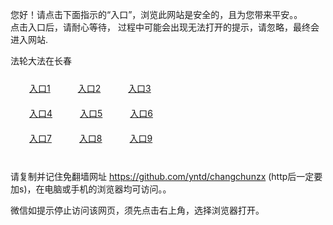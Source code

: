 您好！请点击下面指示的“入口”，浏览此网站是安全的，且为您带来平安。。 <br/>
点击入口后，请耐心等待， 过程中可能会出现无法打开的提示，请忽略，最终会进入网站. </br>

法轮大法在长春<br/>
<div style="padding:10px"><a style="margin:20px" target="_blank" href="https://d2ytaqvi1l4uca.cloudfront.net/2Qpsp?wqrrqwvm" id="ccLink1" rel="nofollow">入口1</a> <a target="_blank" style="margin:20px" href="https://d3vbks0d4984an.cloudfront.net/2Qpsp?dcnmklkr" id="ccLink2" rel="nofollow">入口2</a> <a style="margin:20px" target="_blank" href="https://d3j39liozpfvtf.cloudfront.net/2Qpsp?pbkdrw" id="ccLink3" rel="nofollow">入口3</a></div>

<div style="padding:10px" ><a style="margin:20px" target="_blank" href="https://d2ytaqvi1l4uca.cloudfront.net/2Qpsp?wqrrqwvm" id="ccLink4" rel="nofollow">入口4</a> <a style="margin:20px" href="https://d3vbks0d4984an.cloudfront.net/2Qpsp?dcnmklkr" target="_blank" id="ccLink5" rel="nofollow">入口5</a> <a style="margin:20px" href="https://d3j39liozpfvtf.cloudfront.net/2Qpsp?pbkdrw" target="_blank" id="ccLink6" rel="nofollow">入口6</a></div>

<div style="padding:10px"><a style="margin:20px" target="_blank" href="https://d2ytaqvi1l4uca.cloudfront.net/2Qpsp?wqrrqwvm" id="ccLink7" rel="nofollow">入口7</a> <a style="margin:20px" href="https://d3vbks0d4984an.cloudfront.net/2Qpsp?dcnmklkr" target="_blank" id="ccLink8" rel="nofollow">入口8</a> <a style="margin:20px" target="_blank" href="https://d3j39liozpfvtf.cloudfront.net/2Qpsp?pbkdrw" id="ccLink9" rel="nofollow">入口9</a></div>

<br/>



请复制并记住免翻墙网址 https://github.com/yntd/changchunzx (http后一定要加s)，在电脑或手机的浏览器均可访问。。<br/>

微信如提示停止访问该网页，须先点击右上角，选择浏览器打开。
